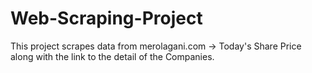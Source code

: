 # Web-Scraping-Project
This project scrapes data from merolagani.com -> Today's Share Price along with the link to the detail of the Companies.
